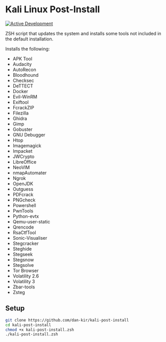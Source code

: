 Kali Linux Post-Install
==============================
[![Active Development](https://img.shields.io/badge/Maintenance%20Level-Actively%20Developed-brightgreen.svg)](https://gist.github.com/cheerfulstoic/d107229326a01ff0f333a1d3476e068d)

ZSH script that updates the system and installs some tools not included in the default installation.

Installs the following:
* APK Tool
* Audacity
* AutoRecon
* Bloodhound
* Checksec
* DeTTECT
* Docker
* Evil-WinRM
* Exiftool
* FcrackZIP
* Filezilla
* Ghidra
* Gimp
* Gobuster
* GNU Debugger
* Htop
* Imagemagick
* Impacket
* JWCrypto
* LibreOffice
* NeoVIM
* nmapAutomater
* Ngrok
* OpenJDK
* Outguess
* PDFcrack
* PNGcheck
* Powershell
* PwnTools
* Python-evtx
* Qemu-user-static
* Qrencode
* RsaCtfTool
* Sonic-Visualiser
* Stegcracker
* Steghide
* Stegseek
* Stegsnow
* Stegsolve
* Tor Browser
* Volatility 2.6
* Volatility 3
* Zbar-tools
* Zsteg

Setup
-------------------
```bash
git clone https://github.com/dan-kir/kali-post-install
cd kali-post-install
chmod +x kali-post-install.zsh
./kali-post-install.zsh
```
